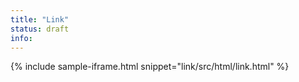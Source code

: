 ```yaml
---
title: "Link"
status: draft
info:
---
```


{% include sample-iframe.html snippet="link/src/html/link.html" %}